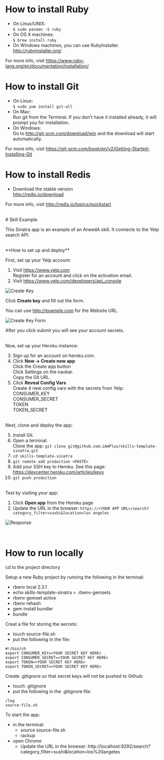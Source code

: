 # How to install Ruby

  - On Linux/UNIX:  
  ```$ sudo pacman -S ruby```
  - On OS X machines:  
  ```$ brew install ruby```
  - On Windows machines, you can use RubyInstaller.   
  http://rubyinstaller.org/

  For more info, visit https://www.ruby-lang.org/en/documentation/installation/

# How to install Git

  - On Linux:  
  ```$ sudo yum install git-all```
  - On Mac:   
  Run git from the Terminal. If you don’t have it installed already, it will prompt you for installation.
  - On Windows:   
  Go to http://git-scm.com/download/win and the download will start automatically.  

  For more info, visit https://git-scm.com/book/en/v2/Getting-Started-Installing-Git

# How to install Redis
  - Download the stable version   
  http://redis.io/download

  For more info, visit http://redis.io/topics/quickstart

<br>
# Skill Example

This Sinatra app is an example of an AneedA skill. It connects to the Yelp search API.  

<br>
**How to set up and deploy**

First, set up your Yelp account:  

1. Visit https://www.yelp.com  
Register for an account and click on the activation email.  
2. Visit https://www.yelp.com/developers/api_console  

![Create Key](https://github.com/iAmPlus/skills-template-sinatra/blob/master/images/create_key.png?raw=true)

Click **Create key** and fill out the form.  


You can use http://example.com for the Website URL.   

![Create Key Form](https://github.com/iAmPlus/skills-template-sinatra/blob/master/images/create_key_form.png?raw=true)

After you click submit you will see your account secrets.  

  <br>
Now, set up your Heroku instance:  

3. Sign up for an account on heroku.com.  
4. Click **New -> Create new app**   
Click the Create app button   
Click Settings on the navbar.   
Copy the Git URL.  
4. Click **Reveal Config Vars**  
Create 4 new config vars with the secrets from Yelp:  
CONSUMER_KEY  
CONSUMER_SECRET  
TOKEN  
TOKEN_SECRET

<br>
Next, clone and deploy the app:   

5. Install Git.
6. Open a terminal.   
  Clone the app: `git clone git@github.com:iAmPlus/skills-template-sinatra.git`
7. `cd skills-template-sinatra`
6. `git remote add production <PASTE>`  
6. Add your SSH key to Heroku.  See this page: https://devcenter.heroku.com/articles/keys
7. `git push production`  

<br>
Test by visiting your app:

1. Click **Open app** from the Heroku page  
2. Update the URL in the browser:
 `https://<YOUR APP URL>/search?category_filter=sushi&location=los angeles`

![Response](https://github.com/iAmPlus/skills-template-sinatra/blob/master/images/success.png?raw=true)

<br>

# How to run locally   

cd to the project directory   

Setup a new Ruby project by running the following in the terminal:
  - rbenv local 2.3.1  
  - echo skills-template-sinatra > .rbenv-gemsets
  - rbenv gemset active
  - rbenv rehash
  - gem install bundler
  - bundle

Creat a file for storing the secrets:  
  - touch source-file.sh
  - put the following in the file:
  ```
  #!/bin/sh  
  export CONSUMER_KEY=<YOUR SECRET KEY HERE>  
  export CONSUMER_SECRET=<YOUR SECRET KEY HERE>  
  export TOKEN=<YOUR SECRET KEY HERE>  
  export TOKEN_SECRET=<YOUR SECRET KEY HERE>
  ```

Create .gitignore so that secret keys will not be pushed to Github:  
  - touch .gitignore
  - put the following in the .gitignore file:
  ```
  /log
  source-file.sh
  ```

To start the app:
  - in the terminal:
    - source source-file.sh
    - rackup
  - open Chrome
    - Update the URL in the browser: http://localhost:9292/search?category_filter=sushi&location=los%20angeles
